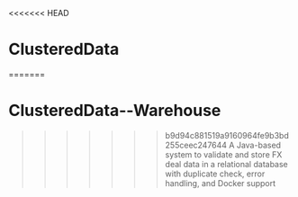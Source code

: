 <<<<<<< HEAD
# ClusteredData
=======
# ClusteredData--Warehouse
>>>>>>> b9d94c881519a9160964fe9b3bd255ceec247644
A Java-based system to validate and store FX deal data in a relational database with duplicate check, error handling, and Docker support
